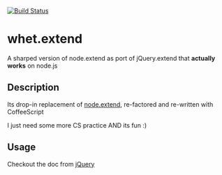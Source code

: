 [![Build Status](https://secure.travis-ci.org/Meettya/whet.extend.png)](http://travis-ci.org/Meettya/whet.extend)

# whet.extend

A sharped version of node.extend as port of jQuery.extend that **actually works** on node.js



## Description

Its drop-in replacement of [node.extend](https://github.com/dreamerslab/node.extend), re-factored and re-written with CoffeeScript

I just need some more CS practice AND its fun :)


## Usage

Checkout the doc from [jQuery](http://api.jquery.com/jQuery.extend/)



